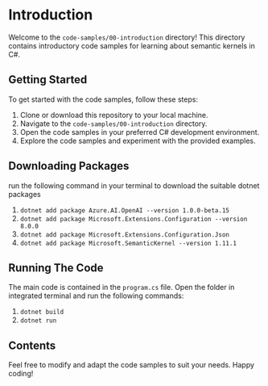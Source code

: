 # Introduction

Welcome to the `code-samples/00-introduction` directory! This directory contains introductory code samples for learning about semantic kernels in C#.

## Getting Started

To get started with the code samples, follow these steps:

1. Clone or download this repository to your local machine.
2. Navigate to the `code-samples/00-introduction` directory.
3. Open the code samples in your preferred C# development environment.
4. Explore the code samples and experiment with the provided examples.

## Downloading Packages
run the following command in your terminal to download the suitable dotnet packages

1) `dotnet add package Azure.AI.OpenAI --version 1.0.0-beta.15`
2) `dotnet add package Microsoft.Extensions.Configuration --version 8.0.0`
3) `dotnet add package Microsoft.Extensions.Configuration.Json`
4) `dotnet add package Microsoft.SemanticKernel --version 1.11.1`

## Running The Code
The main code is contained in the `program.cs` file. 
Open the folder in integrated terminal and run the following commands:

1) `dotnet build`
2) `dotnet run`

## Contents

Feel free to modify and adapt the code samples to suit your needs. Happy coding!
